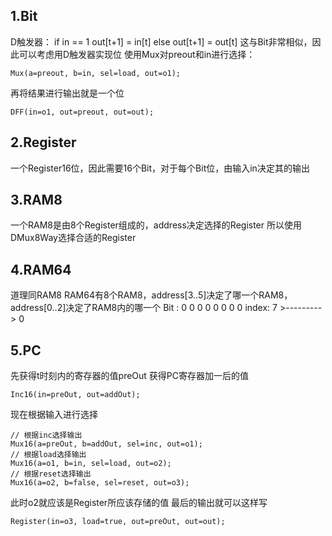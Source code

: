 ## 1.Bit
D触发器：
if in == 1
  out[t+1] = in[t]
else
  out[t+1] = out[t]
这与Bit非常相似，因此可以考虑用D触发器实现位
使用Mux对preout和in进行选择：
```
Mux(a=preout, b=in, sel=load, out=o1);
```
再将结果进行输出就是一个位
```
DFF(in=o1, out=preout, out=out);
```

## 2.Register
一个Register16位，因此需要16个Bit，对于每个Bit位，由输入in决定其的输出

## 3.RAM8
一个RAM8是由8个Register组成的，address决定选择的Register
所以使用DMux8Way选择合适的Register

## 4.RAM64
道理同RAM8
RAM64有8个RAM8，address[3..5]决定了哪一个RAM8，address[0..2]决定了RAM8内的哪一个
Bit  : 0 0 0 0 0 0 0 0
index: 7 >---------> 0

## 5.PC
先获得t时刻内的寄存器的值preOut
获得PC寄存器加一后的值
```
Inc16(in=preOut, out=addOut);
```
现在根据输入进行选择
```
// 根据inc选择输出
Mux16(a=preOut, b=addOut, sel=inc, out=o1);
// 根据load选择输出
Mux16(a=o1, b=in, sel=load, out=o2);
// 根据reset选择输出
Mux16(a=o2, b=false, sel=reset, out=o3);
```
此时o2就应该是Register所应该存储的值
最后的输出就可以这样写
```
Register(in=o3, load=true, out=preOut, out=out);
```

